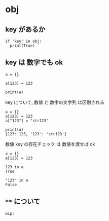 
# obj


## key があるか

```
if 'key' in obj:
  print(True)
```


## key は 数字でも ok

```
a = {}

a[123] = 123

print(a)
```

key について, 数値 と 数字の文字列 は区別される

```
a = {}
a[123] = 123
a["123"] = "str123"

print(a)
{123: 123, '123': 'str123'}
```

数値 key の存在チェック は 数値を渡せば ok

```
a = {}
a[123] = 123

123 in a
True

"123" in a
False
```

## `**` について

```
wip:
```



